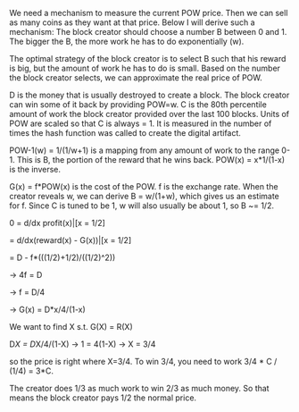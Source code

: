 We need a mechanism to measure the current POW price. Then we can sell as many coins as they want at that price.
Below I will derive such a mechanism:
The block creator should choose a number B between 0 and 1. The bigger the B, the more work he has to do exponentially (w).

The optimal strategy of the block creator is to select B such that his reward is big, but the amount of work he has to do is small. Based on the number the block creator selects, we can approximate the real price of POW.

D is the money that is usually destroyed to create a block. The block creator can win some of it back by providing POW=w.
C is the 80th percentile amount of work the block creator provided over the last 100 blocks. Units of POW are scaled so that C is always = 1. It is measured in the number of times the hash function was called to create the digital artifact. 

POW-1(w) = 1/(1/w+1) is a mapping from any amount of work to the range 0-1. This is B, the portion of the reward that he wins back.
POW(x) = x*1/(1-x) is the inverse.

G(x) = f*POW(x) is the cost of the POW. f is the exchange rate. 
When the creator reveals w, we can derive B = w/(1+w), which gives us an estimate for f.
Since C is tuned to be 1, w will also usually be about 1, so B ~= 1/2.

0 = d/dx profit(x)|[x = 1/2] 

  = d/dx(reward(x) - G(x))|[x = 1/2] 

  = D - f*(((1/2)+1/2)/((1/2)^2))

-> 4f = D

-> f = D/4

-> G(x) = D*x/4/(1-x)

We want to find X s.t. G(X) = R(X)

D*X = D*X/4/(1-X) -> 1 = 4(1-X) -> X = 3/4

so the price is right where X=3/4. To win 3/4, you need to work 3/4 * C / (1/4) = 3*C.

The creator does 1/3 as much work to win 2/3 as much money. So that means the block creator pays 1/2 the normal price.